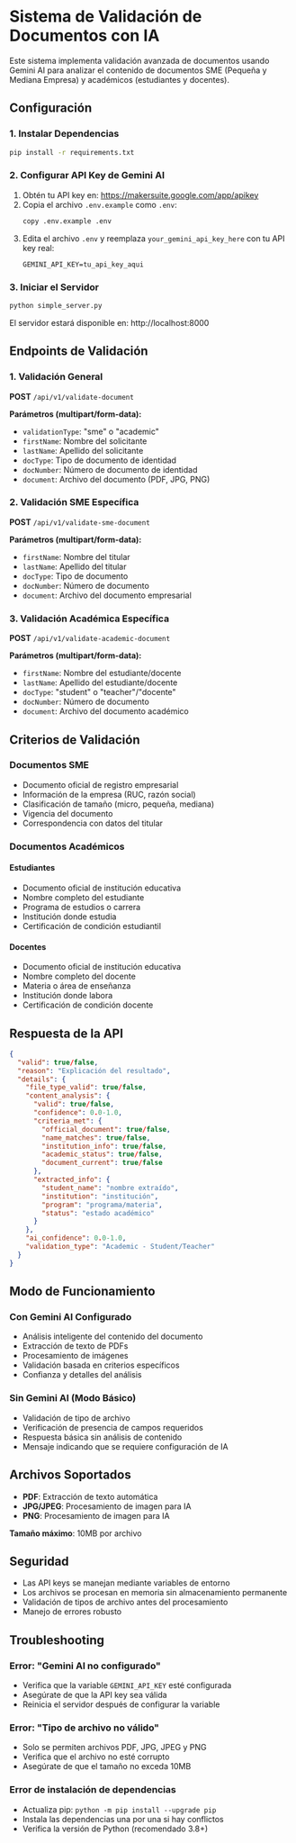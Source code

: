# Sistema de Validación de Documentos con IA

Este sistema implementa validación avanzada de documentos usando Gemini AI para analizar el contenido de documentos SME (Pequeña y Mediana Empresa) y académicos (estudiantes y docentes).

## Configuración

### 1. Instalar Dependencias

```bash
pip install -r requirements.txt
```

### 2. Configurar API Key de Gemini AI

1. Obtén tu API key en: https://makersuite.google.com/app/apikey
2. Copia el archivo `.env.example` como `.env`:
   ```bash
   copy .env.example .env
   ```
3. Edita el archivo `.env` y reemplaza `your_gemini_api_key_here` con tu API key real:
   ```
   GEMINI_API_KEY=tu_api_key_aqui
   ```

### 3. Iniciar el Servidor

```bash
python simple_server.py
```

El servidor estará disponible en: http://localhost:8000

## Endpoints de Validación

### 1. Validación General
**POST** `/api/v1/validate-document`

**Parámetros (multipart/form-data):**
- `validationType`: "sme" o "academic"
- `firstName`: Nombre del solicitante
- `lastName`: Apellido del solicitante
- `docType`: Tipo de documento de identidad
- `docNumber`: Número de documento de identidad
- `document`: Archivo del documento (PDF, JPG, PNG)

### 2. Validación SME Específica
**POST** `/api/v1/validate-sme-document`

**Parámetros (multipart/form-data):**
- `firstName`: Nombre del titular
- `lastName`: Apellido del titular
- `docType`: Tipo de documento
- `docNumber`: Número de documento
- `document`: Archivo del documento empresarial

### 3. Validación Académica Específica
**POST** `/api/v1/validate-academic-document`

**Parámetros (multipart/form-data):**
- `firstName`: Nombre del estudiante/docente
- `lastName`: Apellido del estudiante/docente
- `docType`: "student" o "teacher"/"docente"
- `docNumber`: Número de documento
- `document`: Archivo del documento académico

## Criterios de Validación

### Documentos SME
- Documento oficial de registro empresarial
- Información de la empresa (RUC, razón social)
- Clasificación de tamaño (micro, pequeña, mediana)
- Vigencia del documento
- Correspondencia con datos del titular

### Documentos Académicos

#### Estudiantes
- Documento oficial de institución educativa
- Nombre completo del estudiante
- Programa de estudios o carrera
- Institución donde estudia
- Certificación de condición estudiantil

#### Docentes
- Documento oficial de institución educativa
- Nombre completo del docente
- Materia o área de enseñanza
- Institución donde labora
- Certificación de condición docente

## Respuesta de la API

```json
{
  "valid": true/false,
  "reason": "Explicación del resultado",
  "details": {
    "file_type_valid": true/false,
    "content_analysis": {
      "valid": true/false,
      "confidence": 0.0-1.0,
      "criteria_met": {
        "official_document": true/false,
        "name_matches": true/false,
        "institution_info": true/false,
        "academic_status": true/false,
        "document_current": true/false
      },
      "extracted_info": {
        "student_name": "nombre extraído",
        "institution": "institución",
        "program": "programa/materia",
        "status": "estado académico"
      }
    },
    "ai_confidence": 0.0-1.0,
    "validation_type": "Academic - Student/Teacher"
  }
}
```

## Modo de Funcionamiento

### Con Gemini AI Configurado
- Análisis inteligente del contenido del documento
- Extracción de texto de PDFs
- Procesamiento de imágenes
- Validación basada en criterios específicos
- Confianza y detalles del análisis

### Sin Gemini AI (Modo Básico)
- Validación de tipo de archivo
- Verificación de presencia de campos requeridos
- Respuesta básica sin análisis de contenido
- Mensaje indicando que se requiere configuración de IA

## Archivos Soportados

- **PDF**: Extracción de texto automática
- **JPG/JPEG**: Procesamiento de imagen para IA
- **PNG**: Procesamiento de imagen para IA

**Tamaño máximo**: 10MB por archivo

## Seguridad

- Las API keys se manejan mediante variables de entorno
- Los archivos se procesan en memoria sin almacenamiento permanente
- Validación de tipos de archivo antes del procesamiento
- Manejo de errores robusto

## Troubleshooting

### Error: "Gemini AI no configurado"
- Verifica que la variable `GEMINI_API_KEY` esté configurada
- Asegúrate de que la API key sea válida
- Reinicia el servidor después de configurar la variable

### Error: "Tipo de archivo no válido"
- Solo se permiten archivos PDF, JPG, JPEG y PNG
- Verifica que el archivo no esté corrupto
- Asegúrate de que el tamaño no exceda 10MB

### Error de instalación de dependencias
- Actualiza pip: `python -m pip install --upgrade pip`
- Instala las dependencias una por una si hay conflictos
- Verifica la versión de Python (recomendado 3.8+)